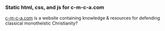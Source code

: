### Static html, css, and js for c-m-c-a.com

[c-m-c-a.com](http://www.c-m-c-a.com) is a website containing knowledge & resources for defending classical monotheistic Christianity?